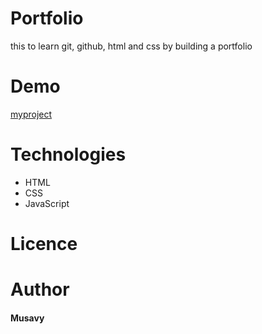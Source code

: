 # Portfolio

this to learn git, github, html and css by building a portfolio

# Demo

[myproject](https://musavy.github.io/Myproject/)

# Technologies

- HTML
- CSS
- JavaScript

# Licence

# Author

#### Musavy
